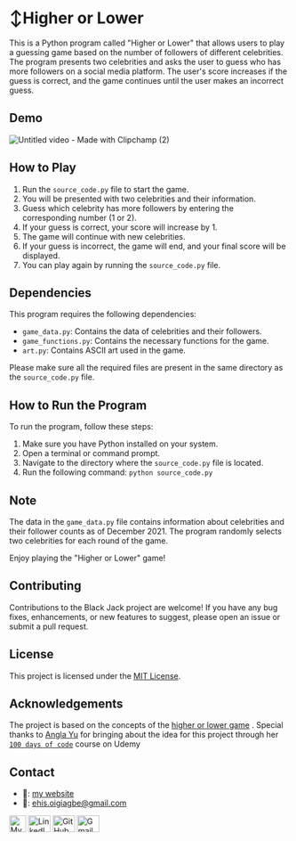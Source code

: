 # ↕️Higher or Lower

This is a Python program called "Higher or Lower" that allows users to play a guessing game based on the number of followers of different celebrities. The program presents two celebrities and asks the user to guess who has more followers on a social media platform. The user's score increases if the guess is correct, and the game continues until the user makes an incorrect guess.

## Demo
![Untitled video - Made with Clipchamp (2)](https://github.com/Ehiane/100_days_of_code_in_python-Projects/assets/79903725/cb829e89-610f-41d0-8670-c1594b34cf27)


## How to Play


1. Run the `source_code.py` file to start the game.
2. You will be presented with two celebrities and their information.
3. Guess which celebrity has more followers by entering the corresponding number (1 or 2).
4. If your guess is correct, your score will increase by 1.
5. The game will continue with new celebrities.
6. If your guess is incorrect, the game will end, and your final score will be displayed.
7. You can play again by running the `source_code.py` file.

## Dependencies

This program requires the following dependencies:
- `game_data.py`: Contains the data of celebrities and their followers.
- `game_functions.py`: Contains the necessary functions for the game.
- `art.py`: Contains ASCII art used in the game.

Please make sure all the required files are present in the same directory as the `source_code.py` file.

## How to Run the Program

To run the program, follow these steps:

1. Make sure you have Python installed on your system.
2. Open a terminal or command prompt.
3. Navigate to the directory where the `source_code.py` file is located.
4. Run the following command: `python source_code.py`

## Note

The data in the `game_data.py` file contains information about celebrities and their follower counts as of December 2021. The program randomly selects two celebrities for each round of the game.

Enjoy playing the "Higher or Lower" game!

## Contributing

Contributions to the Black Jack project are welcome! If you have any bug fixes, enhancements, or new features to suggest, please open an issue or submit a pull request.

## License

This project is licensed under the [MIT License](https://opensource.org/licenses/MIT).

## Acknowledgements

The project is based on the concepts of the [higher or lower game](http://www.higherlowergame.com/) . Special thanks to [Angla Yu](https://twitter.com/yu_angela) for bringing about the idea for this project through her [`100 days of code`](https://www.udemy.com/course/100-days-of-code/) course on Udemy


## Contact
*  🔗: [my website](http://www.ehiane.info/) 
*  📧: ehis.oigiagbe@gmail.com
<p align="left">
    <a href="http://www.ehiane.info/" target="_blank"><img align="center" src="https://github.com/Ehiane/100_days_of_code_in_python-Projects/assets/79903725/55af3614-5f7d-4774-be46-e26a1d98f97d" alt="My Website" height="30" width="30" /></a>
    <a href="https://www.linkedin.com/in/ehiane-oigiagbe/" target="_blank"><img align="center" src="https://raw.githubusercontent.com/rahuldkjain/github-profile-readme-generator/master/src/images/icons/Social/linked-in-alt.svg" alt="LinkedIn" height="30" width="40" /></a>
    <a href="https://github.com/Ehiane" target="_blank"><img align="center" src="https://raw.githubusercontent.com/rahuldkjain/github-profile-readme-generator/master/src/images/icons/Social/github.svg" alt="GitHub" height="30" width="40" /></a>
    <a href="mailto:ehis.oigiagbe@gmail.com" target="_blank"><img align="center" src="https://github.com/Ehiane/100_days_of_code_in_python-Projects/assets/79903725/5018798f-b468-4411-897a-085da028be38" alt="Gmail" height="30" width="40" /></a>
</p>
